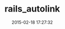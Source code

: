 ---
layout: post
title:  "rails_autolink"
repo:   "tenderlove/rails_autolink"
date:   2015-02-18 17:27:32
gemurl: https://github.com/tenderlove/rails_autolink
---